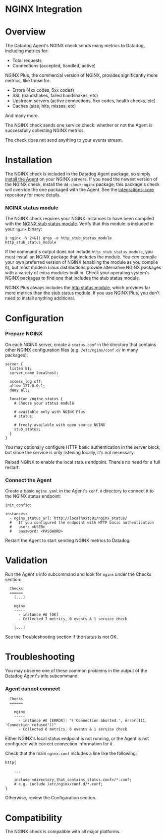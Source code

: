 # NGINX Integration

# Overview

The Datadog Agent's NGINX check sends many metrics to Datadog, including metrics for:

* Total requests
* Connections (accepted, handled, active)

NGINX Plus, the commercial version of NGINX, provides significantly more metrics, like those for:

* Errors (4xx codes, 5xx codes)
* SSL (handshakes, failed handshakes, etc)
* Upstream servers (active connections, 5xx codes, health checks, etc)
* Caches (size, hits, misses, etc)

And many more.

The NGINX check sends one service check: whether or not the Agent is successfully collecting NGINX metrics.

The check does not send anything to your events stream.

# Installation

The NGINX check is included in the Datadog Agent package, so simply [install the Agent](https://app.datadoghq.com/account/settings#agent) on your NGINX servers. If you need the newest version of the NGINX check, install the `dd-check-nginx` package; this package's check will override the one packaged with the Agent. See the [integrations-core](https://github.com/DataDog/integrations-core#installing-the-integrations) repository for more details.

### NGINX status module

The NGINX check requires your NGINX instances to have been compiled with the [NGINX stub status module](http://nginx.org/en/docs/http/ngx_http_stub_status_module.html). Verify that this module is included in your `nginx` binary:

```
$ nginx -V 2>&1| grep -o http_stub_status_module
http_stub_status_module
```

If the command's output does not include `http_stub_status_module`, you must install an NGINX package that includes the module. You _can_ compile your own preferred version of NGINX (enabling the module as you compile it), but most modern Linux distributions provide alternative NGINX packages with a variety of extra modules built in. Check your operating system's NGINX packages to find one that includes the stub status module.

NGINX Plus always includes the [http status module](http://nginx.org/en/docs/http/ngx_http_status_module.html), which provides far more metrics than the stub status module. If you use NGINX Plus, you don't need to install anything additional.

# Configuration

### Prepare NGINX

On each NGINX server, create a `status.conf` in the directory that contains other NGINX configuration files (e.g. `/etc/nginx/conf.d/` in many packages):

```
server {
  listen 81;
  server_name localhost;

  access_log off;
  allow 127.0.0.1;
  deny all;

  location /nginx_status {
    # Choose your status module

    # available only with NGINX Plus
    # status;

    # freely available with open source NGINX
    stub_status;
  }
}
```

You may optionally configure HTTP basic authentication in the server block, but since the service is only listening locally, it's not necessary.

Reload NGINX to enable the local status endpoint. There's no need for a full restart.

### Connect the Agent

Create a basic `nginx.yaml` in the Agent's `conf.d` directory to connect it to the NGINX status endpoint:

```
init_config:

instances:
  - nginx_status_url: http://localhost:81/nginx_status/
  #   If you configured the endpoint with HTTP basic authentication
  #   user: <USER>
  #   password: <PASSWORD>
```

Restart the Agent to start sending NGINX metrics to Datadog.

# Validation

Run the Agent's info subcommand and look for `nginx` under the Checks section:

```
  Checks
  ======
    [...]

    nginx
    -----
      - instance #0 [OK]
      - Collected 7 metrics, 0 events & 1 service check

    [...]
```

See the Troubleshooting section if the status is not OK.

# Troubleshooting

You may observe one of these common problems in the output of the Datadog Agent's info subcommand.

### Agent cannot connect
```
  Checks
  ======
  
    nginx
    -----
      - instance #0 [ERROR]: "('Connection aborted.', error(111, 'Connection refused'))"
      - Collected 0 metrics, 0 events & 1 service check
```

Either NGINX's local status endpoint is not running, or the Agent is not configured with correct connection information for it.

Check that the main `nginx.conf` includes a line like the following:

```
http{
	
	...

	include <directory_that_contains_status.conf>/*.conf;
	# e.g. include /etc/nginx/conf.d/*.conf;
}
```

Otherwise, review the Configuration section.

# Compatibility

The NGINX check is compatible with all major platforms.

